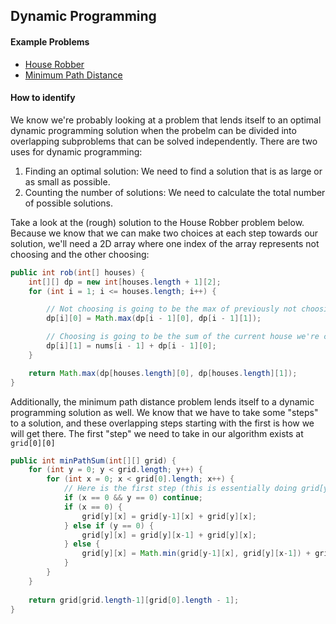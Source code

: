 ## Dynamic Programming

#### Example Problems
 - [House Robber](https://leetcode.com/problems/house-robber/description/)
 - [Minimum Path Distance]()

#### How to identify
We know we're probably looking at a problem that lends itself to an optimal dynamic programming solution when the probelm can be divided into overlapping subproblems that can be solved independently. There are two uses for dynamic programming:

1. Finding an optimal solution: We need to find a solution that is as large or as small as possible.
2. Counting the number of solutions: We need to calculate the total number of possible solutions.

Take a look at the (rough) solution to the House Robber problem below. Because we know that we can make two choices at each step towards our solution, we'll need a 2D array where one index of the array represents not choosing and the other choosing:

```Java
public int rob(int[] houses) {
    int[][] dp = new int[houses.length + 1][2];
    for (int i = 1; i <= houses.length; i++) {

        // Not choosing is going to be the max of previously not choosing and previously choosing
        dp[i][0] = Math.max(dp[i - 1][0], dp[i - 1][1]);

        // Choosing is going to be the sum of the current house we're choosing and previously not choosing
        dp[i][1] = nums[i - 1] + dp[i - 1][0];
    }

    return Math.max(dp[houses.length][0], dp[houses.length][1]);
}
```

Additionally, the minimum path distance problem lends itself to a dynamic programming solution as well. We know that we have to take some "steps" to a solution, and these overlapping steps starting with the first is how we will get there. The first "step" we need to take in our algorithm exists at `grid[0][0]`

```Java
public int minPathSum(int[][] grid) {
    for (int y = 0; y < grid.length; y++) {
        for (int x = 0; x < grid[0].length; x++) {
            // Here is the first step (this is essentially doing grid[y][x] = grid[y][x])
            if (x == 0 && y == 0) continue;
            if (x == 0) {
                grid[y][x] = grid[y-1][x] + grid[y][x];
            } else if (y == 0) {
                grid[y][x] = grid[y][x-1] + grid[y][x];
            } else {
                grid[y][x] = Math.min(grid[y-1][x], grid[y][x-1]) + grid[y][x];
            }
        }
    }
    
    return grid[grid.length-1][grid[0].length - 1];
}
```
